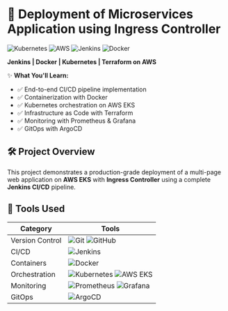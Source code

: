 # 🚀 Deployment of Microservices Application using Ingress Controller



![Kubernetes](https://img.shields.io/badge/kubernetes-%23326ce5.svg?style=for-the-badge&logo=kubernetes&logoColor=white)
![AWS](https://img.shields.io/badge/AWS-%23FF9900.svg?style=for-the-badge&logo=amazon-aws&logoColor=white)
![Jenkins](https://img.shields.io/badge/jenkins-%232C5263.svg?style=for-the-badge&logo=jenkins&logoColor=white)
![Docker](https://img.shields.io/badge/docker-%230db7ed.svg?style=for-the-badge&logo=docker&logoColor=white)


**Jenkins | Docker | Kubernetes | Terraform on AWS**


✨ **What You'll Learn:**
- ✅ End-to-end CI/CD pipeline implementation
- ✅ Containerization with Docker
- ✅ Kubernetes orchestration on AWS EKS
- ✅ Infrastructure as Code with Terraform
- ✅ Monitoring with Prometheus & Grafana
- ✅ GitOps with ArgoCD



## 🛠️ Project Overview

This project demonstrates a production-grade deployment of a multi-page web application on **AWS EKS** with **Ingress Controller** using a complete **Jenkins CI/CD** pipeline.

## 🔧 Tools Used

| Category        | Tools                                                                                      |
|-----------------|-------------------------------------------------------------------------------------------|
| Version Control | ![Git](https://img.shields.io/badge/git-%23F05033.svg?style=flat&logo=git&logoColor=white) ![GitHub](https://img.shields.io/badge/github-%23121011.svg?style=flat&logo=github&logoColor=white) |
| CI/CD           | ![Jenkins](https://img.shields.io/badge/jenkins-%232C5263.svg?style=flat&logo=jenkins&logoColor=white) |
| Containers      | ![Docker](https://img.shields.io/badge/docker-%230db7ed.svg?style=flat&logo=docker&logoColor=white) |
| Orchestration   | ![Kubernetes](https://img.shields.io/badge/kubernetes-%23326ce5.svg?style=flat&logo=kubernetes&logoColor=white) ![AWS EKS](https://img.shields.io/badge/AWS_EKS-%23FF9900.svg?style=flat&logo=amazon-aws&logoColor=white) |
| Monitoring      | ![Prometheus](https://img.shields.io/badge/Prometheus-E6522C?style=flat&logo=Prometheus&logoColor=white) ![Grafana](https://img.shields.io/badge/grafana-%23F46800.svg?style=flat&logo=grafana&logoColor=white) |
| GitOps          | ![ArgoCD](https://img.shields.io/badge/ArgoCD-EF7B4D?style=flat&logo=argo&logoColor=white) |


